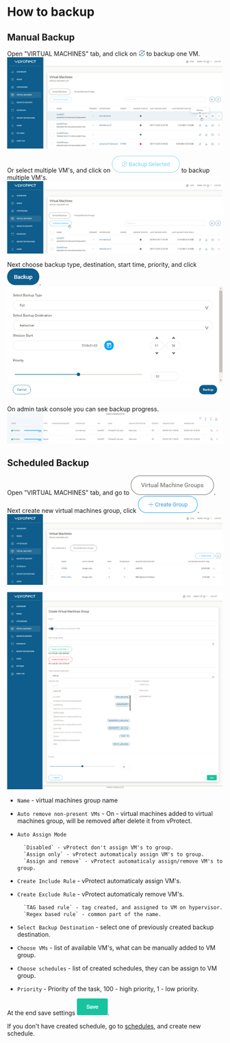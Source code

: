 # How to backup

## Manual Backup

Open "VIRTUAL MACHINES" tab, and click on ![](../.gitbook/assets/admin_webui_how_backup_icon_backup.png) to backup one VM. ![](../.gitbook/assets/admin_webui_how_backup_select_one.png)

Or select multiple VM's, and click on ![](../.gitbook/assets/admin_webui_how_backup_icon_backup_selected.png) to backup multiple VM's. ![](../.gitbook/assets/admin_webui_how_backup_select_multi.png)

Next choose backup type, destination, start time, priority, and click ![](../.gitbook/assets/admin_webui_how_backup_icon_blue_backup.png). ![](../.gitbook/assets/admin_webui_how_backup_chose_type_destination.png)

On admin task console you can see backup progress. ![](../.gitbook/assets/admin_webui_how_backup_task_console.png)

## Scheduled Backup

Open "VIRTUAL MACHINES" tab, and go to ![](../.gitbook/assets/admin_webui_how_backup_icon_virtual_machines_groups.png). Next create new virtual machines group, click ![](../.gitbook/assets/admin_webui_how_backup_icon_create_group.png). ![](../.gitbook/assets/admin_webui_how_backup_virtual_machines_groups.png)

![](../.gitbook/assets/admin_webui_how_backup_vm_group.png)

* `Name` - virtual machines group name
* `Auto remove non-present VMs` - On - virtual machines added to virtual machines group, will be removed after delete it from vProtect.
* `Auto Assign Mode`

  ```text
    `Disabled` - vProtect don't assign VM's to group.
    `Assign only` - vProtect automaticaly assign VM's to group.
    `Assign and remove` - vProtect automaticaly assign/remove VM's to group.
  ```

* `Create Include Rule` - vProtect automaticaly assign VM's.
* `Create Exclude Rule` - vProtect automaticaly remove VM's.

  ```text
    `TAG based rule` - tag created, and assigned to VM on hypervisor.
    `Regex based rule` - common part of the name.
  ```

* `Select Backup Destination` - select one of previously created backup destination.
* `Choose VMs` - list of available VM's, what can be manually added to VM group.
* `Choose schedules` - list of created schedules, they can be assign to VM group.
* `Priority` - Priority of the task, 100 - high priority, 1 - low priority.

At the end save settings ![](../.gitbook/assets/admin_webui_how_backup_icon_virtual_machines_groups_save.png).

If you don't have created schedule, go to [schedules](schedules.md), and create new schedule.

